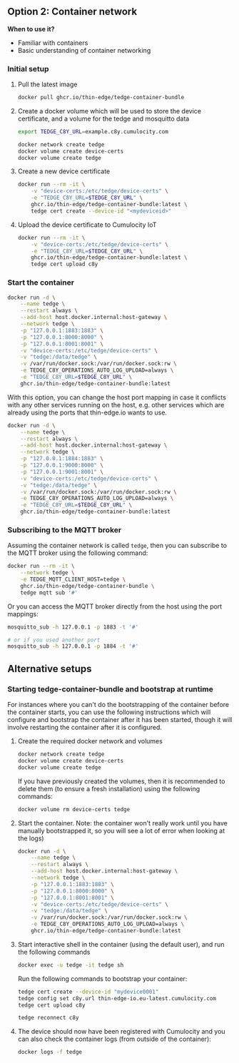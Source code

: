 ## Option 2: Container network

**When to use it?**

* Familiar with containers
* Basic understanding of container networking


### Initial setup

1. Pull the latest image

    ```sh
    docker pull ghcr.io/thin-edge/tedge-container-bundle
    ```

2. Create a docker volume which will be used to store the device certificate, and a volume for the tedge and mosquitto data

    ```sh
    export TEDGE_C8Y_URL=example.c8y.cumulocity.com

    docker network create tedge
    docker volume create device-certs
    docker volume create tedge
    ```

3. Create a new device certificate

    ```sh
    docker run --rm -it \
        -v "device-certs:/etc/tedge/device-certs" \
        -e "TEDGE_C8Y_URL=$TEDGE_C8Y_URL" \
        ghcr.io/thin-edge/tedge-container-bundle:latest \
        tedge cert create --device-id "<mydeviceid>"
    ```

4. Upload the device certificate to Cumulocity IoT

    ```sh
    docker run --rm -it \
        -v "device-certs:/etc/tedge/device-certs" \
        -e "TEDGE_C8Y_URL=$TEDGE_C8Y_URL" \
        ghcr.io/thin-edge/tedge-container-bundle:latest \
        tedge cert upload c8y
    ```

### Start the container

```sh
docker run -d \
    --name tedge \
    --restart always \
    --add-host host.docker.internal:host-gateway \
    --network tedge \
    -p "127.0.0.1:1883:1883" \
    -p "127.0.0.1:8000:8000" \
    -p "127.0.0.1:8001:8001" \
    -v "device-certs:/etc/tedge/device-certs" \
    -v "tedge:/data/tedge" \
    -v /var/run/docker.sock:/var/run/docker.sock:rw \
    -e TEDGE_C8Y_OPERATIONS_AUTO_LOG_UPLOAD=always \
    -e "TEDGE_C8Y_URL=$TEDGE_C8Y_URL" \
    ghcr.io/thin-edge/tedge-container-bundle:latest
```

With this option, you can change the host port mapping in case it conflicts with any other services running on the host, e.g. other services which are already using the ports that thin-edge.io wants to use.

```sh
docker run -d \
    --name tedge \
    --restart always \
    --add-host host.docker.internal:host-gateway \
    --network tedge \
    -p "127.0.0.1:1884:1883" \
    -p "127.0.0.1:9000:8000" \
    -p "127.0.0.1:9001:8001" \
    -v "device-certs:/etc/tedge/device-certs" \
    -v "tedge:/data/tedge" \
    -v /var/run/docker.sock:/var/run/docker.sock:rw \
    -e TEDGE_C8Y_OPERATIONS_AUTO_LOG_UPLOAD=always \
    -e "TEDGE_C8Y_URL=$TEDGE_C8Y_URL" \
    ghcr.io/thin-edge/tedge-container-bundle:latest
```

### Subscribing to the MQTT broker

Assuming the container network is called `tedge`, then you can subscribe to the MQTT broker using the following command:

```sh
docker run --rm -it \
    --network tedge \
    -e TEDGE_MQTT_CLIENT_HOST=tedge \
    ghcr.io/thin-edge/tedge-container-bundle \
    tedge mqtt sub '#'
```

Or you can access the MQTT broker directly from the host using the port mappings:

```sh
mosquitto_sub -h 127.0.0.1 -p 1883 -t '#'

# or if you used another port
mosquitto_sub -h 127.0.0.1 -p 1884 -t '#'
```

## Alternative setups

### Starting tedge-container-bundle and bootstrap at runtime

For instances where you can't do the bootstrapping of the container before the container starts, you can use the following instructions which will configure and bootstrap the container after it has been started, though it will involve restarting the container after it is configured.

1. Create the required docker network and volumes

    ```sh
    docker network create tedge
    docker volume create device-certs
    docker volume create tedge
    ```

    If you have previously created the volumes, then it is recommended to delete them (to ensure a fresh installation) using the following commands:

    ```sh
    docker volume rm device-certs tedge
    ```

2. Start the container. Note: the container won't really work until you have manually bootstrapped it, so you will see a lot of error when looking at the logs)

    ```sh
    docker run -d \
        --name tedge \
        --restart always \
        --add-host host.docker.internal:host-gateway \
        --network tedge \
        -p "127.0.0.1:1883:1883" \
        -p "127.0.0.1:8000:8000" \
        -p "127.0.0.1:8001:8001" \
        -v "device-certs:/etc/tedge/device-certs" \
        -v "tedge:/data/tedge" \
        -v /var/run/docker.sock:/var/run/docker.sock:rw \
        -e TEDGE_C8Y_OPERATIONS_AUTO_LOG_UPLOAD=always \
        ghcr.io/thin-edge/tedge-container-bundle:latest
    ```

3. Start interactive shell in the container (using the default user), and run the following commands

    ```sh
    docker exec -u tedge -it tedge sh
    ```

    Run the following commands to bootstrap your container:

    ```sh
    tedge cert create --device-id "mydevice0001"
    tedge config set c8y.url thin-edge-io.eu-latest.cumulocity.com
    tedge cert upload c8y

    tedge reconnect c8y
    ```

4. The device should now have been registered with Cumulocity and you can also check the container logs (from outside of the container):

    ```sh
    docker logs -f tedge
    ```
